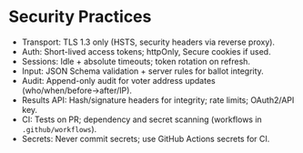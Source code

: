 # Security Practices

- Transport: TLS 1.3 only (HSTS, security headers via reverse proxy).
- Auth: Short-lived access tokens; httpOnly, Secure cookies if used.
- Sessions: Idle + absolute timeouts; token rotation on refresh.
- Input: JSON Schema validation + server rules for ballot integrity.
- Audit: Append-only audit for voter address updates (who/when/before→after/IP).
- Results API: Hash/signature headers for integrity; rate limits; OAuth2/API key.
- CI: Tests on PR; dependency and secret scanning (workflows in `.github/workflows`).
- Secrets: Never commit secrets; use GitHub Actions secrets for CI.
